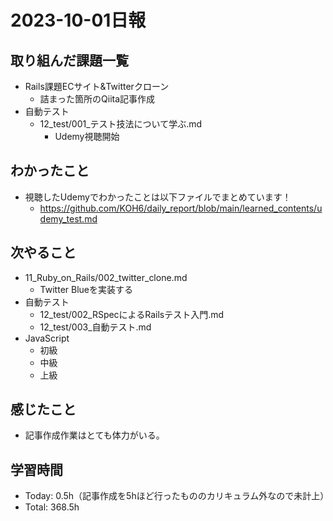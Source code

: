 # 2023-10-01日報

## 取り組んだ課題一覧
* Rails課題ECサイト&Twitterクローン
  * 詰まった箇所のQiita記事作成
* 自動テスト
  * 12_test/001_テスト技法について学ぶ.md
    * Udemy視聴開始

## わかったこと
* 視聴したUdemyでわかったことは以下ファイルでまとめています！
  * https://github.com/KOH6/daily_report/blob/main/learned_contents/udemy_test.md

## 次やること
* 11_Ruby_on_Rails/002_twitter_clone.md
  * Twitter Blueを実装する
* 自動テスト
  * 12_test/002_RSpecによるRailsテスト入門.md
  * 12_test/003_自動テスト.md
* JavaScript
  * 初級
  * 中級
  * 上級

## 感じたこと
* 記事作成作業はとても体力がいる。

## 学習時間
* Today: 0.5h（記事作成を5hほど行ったもののカリキュラム外なので未計上）
* Total: 368.5h